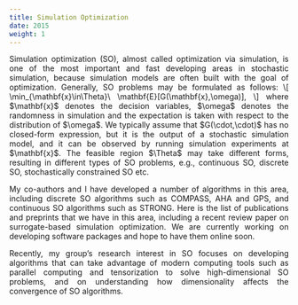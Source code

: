 ```yaml
---
title: Simulation Optimization
date: 2015
weight: 1
---
```


<!--more-->

<DIV align="justify">
Simulation optimization (SO), almost called optimization via simulation, is one of the most important and fast developing areas in stochastic simulation, because simulation models are often built with the goal of optimization. Generally, SO problems may be formulated as follows:
\[
\min_{\mathbf{x}\in\Theta}\ \mathbf{E}[G(\mathbf{x},\omega)],
\]
where $\mathbf{x}$ denotes the decision variables, $\omega$ denotes the randomness in simulation and the expectation is taken with respect to the distribution of $\omega$. We typically assume that $G(\cdot,\cdot)$ has no closed-form expression, but it is the output of a stochastic simulation model, and it can be observed by running simulation experiments at $\mathbf{x}$. The feasible region $\Theta$ may take different forms, resulting in different types of SO problems, e.g., continuous SO, discrete SO, stochastically constrained SO etc.

My co-authors and I have developed a number of algorithms in this area, including discrete SO algorithms such as COMPASS, AHA and GPS, and continuous SO algorithms such as STRONG. Here is the list of publications and preprints that we have in this area, including a recent review paper on surrogate-based simulation optimization. We are currently working on developing software packages and hope to have them online soon.

Recently, my group’s research interest in SO focuses on developing algorithms that can take advantage of modern computing tools such as parallel computing and tensorization to solve high-dimensional SO problems, and on understanding how dimensionality affects the convergence of SO algorithms.
</DIV>
